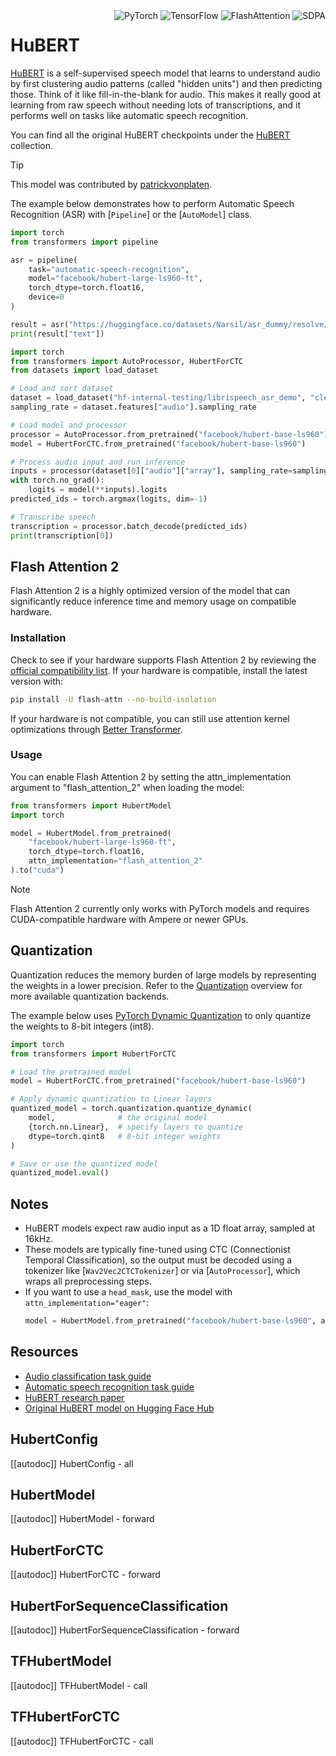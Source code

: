 <!--Copyright 2021 The HuggingFace Team. All rights reserved.

Licensed under the Apache License, Version 2.0 (the "License"); you may not use this file except in compliance with
the License. You may obtain a copy of the License at

http://www.apache.org/licenses/LICENSE-2.0

Unless required by applicable law or agreed to in writing, software distributed under the License is distributed on
an "AS IS" BASIS, WITHOUT WARRANTIES OR CONDITIONS OF ANY KIND, either express or implied. See the License for the
specific language governing permissions and limitations under the License.

⚠️ Note that this file is in Markdown but contain specific syntax for our doc-builder (similar to MDX) that may not be
rendered properly in your Markdown viewer.

-->

<div style="float: right;">
    <div class="flex flex-wrap space-x-1">
        <img alt="PyTorch" src="https://img.shields.io/badge/PyTorch-DE3412?style=flat&logo=pytorch&logoColor=white">
        <img alt="TensorFlow" src="https://img.shields.io/badge/TensorFlow-FF6F00?style=flat&logo=tensorflow&logoColor=white">
        <img alt="FlashAttention" src="https://img.shields.io/badge/%E2%9A%A1%EF%B8%8E%20FlashAttention-eae0c8?style=flat">
        <img alt="SDPA" src="https://img.shields.io/badge/SDPA-DE3412?style=flat&logo=pytorch&logoColor=white">
    </div>
</div>

# HuBERT

[HuBERT](https://huggingface.co/papers/2106.07447) is a self-supervised speech model that learns to understand audio by first clustering audio patterns (called "hidden units") and then predicting those. Think of it like fill-in-the-blank for audio. This makes it really good at learning from raw speech without needing lots of transcriptions, and it performs well on tasks like automatic speech recognition.

You can find all the original HuBERT checkpoints under the [HuBERT](https://huggingface.co/collections/facebook/hubert-651fca95d57549832161e6b6) collection.

> [!TIP]
> This model was contributed by [patrickvonplaten](https://huggingface.co/patrickvonplaten).

The example below demonstrates how to perform Automatic Speech Recognition (ASR) with [`Pipeline`] or the [`AutoModel`] class.

<hfoptions id="usage">
<hfoption id="Pipeline">

```python
import torch
from transformers import pipeline

asr = pipeline(
    task="automatic-speech-recognition",
    model="facebook/hubert-large-ls960-ft",
    torch_dtype=torch.float16,
    device=0
)

result = asr("https://huggingface.co/datasets/Narsil/asr_dummy/resolve/main/1.flac")
print(result["text"])
```

</hfoption>
<hfoption id="AutoModel">

```python
import torch
from transformers import AutoProcessor, HubertForCTC
from datasets import load_dataset

# Load and sort dataset
dataset = load_dataset("hf-internal-testing/librispeech_asr_demo", "clean", split="validation").sort("id")
sampling_rate = dataset.features["audio"].sampling_rate

# Load model and processor
processor = AutoProcessor.from_pretrained("facebook/hubert-base-ls960")
model = HubertForCTC.from_pretrained("facebook/hubert-base-ls960")

# Process audio input and run inference
inputs = processor(dataset[0]["audio"]["array"], sampling_rate=sampling_rate, return_tensors="pt")
with torch.no_grad():
    logits = model(**inputs).logits
predicted_ids = torch.argmax(logits, dim=-1)

# Transcribe speech
transcription = processor.batch_decode(predicted_ids)
print(transcription[0])
```

</hfoption>

<!-- Not Applicable -->
<hfoption id="transformers-cli">
</hfoption>

</hfoptions>

## Flash Attention 2

Flash Attention 2 is a highly optimized version of the model that can significantly reduce inference time and memory usage on compatible hardware.

### Installation

Check to see if your hardware supports Flash Attention 2 by reviewing the [official compatibility list](https://github.com/Dao-AILab/flash-attention#installation-and-features). 
If your hardware is compatible, install the latest version with:

```bash
pip install -U flash-attn --no-build-isolation
```

If your hardware is not compatible, you can still use attention kernel optimizations through [Better Transformer](https://huggingface.co/docs/transformers/main/en/model_doc/bark#using-better-transformer).

### Usage

You can enable Flash Attention 2 by setting the attn_implementation argument to "flash_attention_2" when loading the model:

```python
from transformers import HubertModel
import torch

model = HubertModel.from_pretrained(
    "facebook/hubert-large-ls960-ft",
    torch_dtype=torch.float16,
    attn_implementation="flash_attention_2"
).to("cuda")
```

> [!NOTE]
> Flash Attention 2 currently only works with PyTorch models and requires CUDA-compatible hardware with Ampere or newer GPUs.

## Quantization

Quantization reduces the memory burden of large models by representing the weights in a lower precision. 
Refer to the [Quantization](https://huggingface.co/docs/transformers/en/quantization/overview) overview for more available quantization backends.

The example below uses [PyTorch Dynamic Quantization](https://pytorch.org/docs/stable/quantization.html#dynamic-quantization) to only quantize the weights to 8-bit integers (int8).

```python
import torch
from transformers import HubertForCTC

# Load the pretrained model
model = HubertForCTC.from_pretrained("facebook/hubert-base-ls960")

# Apply dynamic quantization to Linear layers
quantized_model = torch.quantization.quantize_dynamic(
    model,              # the original model
    {torch.nn.Linear},  # specify layers to quantize
    dtype=torch.qint8   # 8-bit integer weights
)

# Save or use the quantized model
quantized_model.eval()
```

## Notes

- HuBERT models expect raw audio input as a 1D float array, sampled at 16kHz.
- These models are typically fine-tuned using CTC (Connectionist Temporal Classification), 
  so the output must be decoded using a tokenizer like [`Wav2Vec2CTCTokenizer`] or via [`AutoProcessor`], which wraps all preprocessing steps.
- If you want to use a `head_mask`, use the model with `attn_implementation="eager"`:
  ```python
  model = HubertModel.from_pretrained("facebook/hubert-base-ls960", attn_implementation="eager")
  ```

## Resources

- [Audio classification task guide](https://huggingface.co/docs/transformers/main/en/tasks/audio_classification)
- [Automatic speech recognition task guide](https://huggingface.co/docs/transformers/main/en/tasks/asr)
- [HuBERT research paper](https://arxiv.org/abs/2106.07447)
- [Original HuBERT model on Hugging Face Hub](https://huggingface.co/facebook/hubert-base-ls960)

## HubertConfig

[[autodoc]] HubertConfig
    - all

<frameworkcontent>
<pt>

## HubertModel

[[autodoc]] HubertModel
    - forward

## HubertForCTC

[[autodoc]] HubertForCTC
    - forward

## HubertForSequenceClassification

[[autodoc]] HubertForSequenceClassification
    - forward

</pt>
<tf>

## TFHubertModel

[[autodoc]] TFHubertModel
    - call

## TFHubertForCTC

[[autodoc]] TFHubertForCTC
    - call

</tf>
</frameworkcontent>

